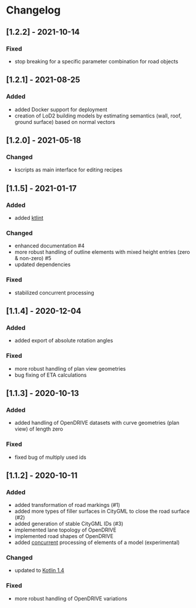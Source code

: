 # Changelog

## [1.2.2] - 2021-10-14
### Fixed
- stop breaking for a specific parameter combination for road objects

## [1.2.1] - 2021-08-25
### Added
- added Docker support for deployment
- creation of LoD2 building models by estimating semantics (wall, roof, ground surface) based on normal vectors


## [1.2.0] - 2021-05-18
### Changed
- kscripts as main interface for editing recipes


## [1.1.5] - 2021-01-17
### Added
- added [ktlint](https://ktlint.github.io)

### Changed
- enhanced documentation #4
- more robust handling of outline elements with mixed height entries (zero & non-zero) #5
- updated dependencies

### Fixed
- stabilized concurrent processing

## [1.1.4] - 2020-12-04
### Added
- added export of absolute rotation angles

### Fixed
- more robust handling of plan view geometries
- bug fixing of ETA calculations


## [1.1.3] - 2020-10-13
### Added
- added handling of OpenDRIVE datasets with curve geometries (plan view) of length zero

### Fixed
- fixed bug of multiply used ids


## [1.1.2] - 2020-10-11
### Added
- added transformation of road markings (#1)
- added more types of filler surfaces in CityGML to close the road surface (#2)
- added generation of stable CityGML IDs (#3)
- implemented lane topology of OpenDRIVE
- implemented road shapes of OpenDRIVE
- added [concurrent](https://kotlinlang.org/docs/reference/coroutines-overview.html) processing of elements of a model (experimental)

### Changed
- updated to [Kotlin 1.4](https://kotlinlang.org/docs/reference/whatsnew14.html)

### Fixed
- more robust handling of OpenDRIVE variations
